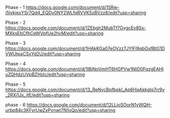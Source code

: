 Phase - 1 https://docs.google.com/document/d/1SRw-i5lvkjexYSr7Qd4_EQDy0NY2WLfqRVVK5zBVzz8/edit?usp=sharing

Phase - 2 https://docs.google.com/document/d/1ZEbgh2MubTf7GygcEv8Sx-MXksEbCfhCeWVpfUe2hvM/edit?usp=sharing

Phase - 3 https://docs.google.com/document/d/1HAkKGa07eOVzzTJYlFI9qbGsfBtG1DVWUteaCSxYd2U/edit?usp=sharing

Phase - 4 https://docs.google.com/document/d/1lBiNoVmHT6HGPVw1NtD0FqzgEAHIuZQHdzUVpBZHsIc/edit?usp=sharing

Phase - 5 https://docs.google.com/document/d/13_ReNycBpfbpkI_Ap6HqAkkgIq7rr9v_2RXi1Jx_jtE/edit?usp=sharing

phase - 6 https://docs.google.com/document/d/12LLioSOorN1yWQH-urbp84c3KFyrUwZxPvnwt7N1oQo/edit?usp=sharing
